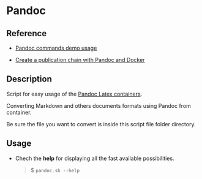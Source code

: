 # Pandoc

## Reference

- [Pandoc commands demo usage](https://pandoc.org/demos.html)

- [Create a publication chain with Pandoc and Docker](https://www.toptal.com/docker/pandoc-docker-publication-chain)

## Description

Script for easy usage of the [Pandoc Latex containers](https://hub.docker.com/r/pandoc/latex).

Converting Markdown and others documents formats using Pandoc from container.

Be sure the file you want to convert is inside this script file folder directory.

## Usage

- Chech the **help** for displaying all the fast available possibilities.
	> $ `pandoc.sh --help`
